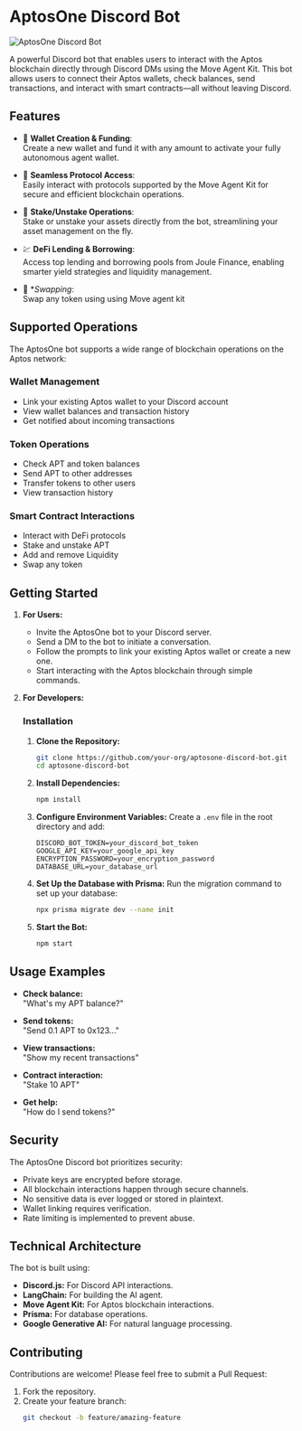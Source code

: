 # AptosOne Discord Bot

![AptosOne Discord Bot](https://pbs.twimg.com/profile_banners/1901169280504524801/1742496467/1500x500)

A powerful Discord bot that enables users to interact with the Aptos blockchain directly through Discord DMs using the Move Agent Kit. This bot allows users to connect their Aptos wallets, check balances, send transactions, and interact with smart contracts—all without leaving Discord.

## Features

- 🏦 **Wallet Creation & Funding**:  
  Create a new wallet and fund it with any amount to activate your fully autonomous agent wallet.

- 🔑 **Seamless Protocol Access**:  
  Easily interact with protocols supported by the Move Agent Kit for secure and efficient blockchain operations.

- 🔄 **Stake/Unstake Operations**:  
  Stake or unstake your assets directly from the bot, streamlining your asset management on the fly.

- 💹 **DeFi Lending & Borrowing**:  
  Access top lending and borrowing pools from Joule Finance, enabling smarter yield strategies and liquidity management.

- 🤖 **Swapping*:  
  Swap any token using using Move agent kit

## Supported Operations

The AptosOne bot supports a wide range of blockchain operations on the Aptos network:

### Wallet Management
- Link your existing Aptos wallet to your Discord account
- View wallet balances and transaction history
- Get notified about incoming transactions

### Token Operations
- Check APT and token balances
- Send APT to other addresses
- Transfer tokens to other users
- View transaction history

### Smart Contract Interactions
- Interact with DeFi protocols
- Stake and unstake APT
- Add and remove Liquidity
- Swap any token


## Getting Started

1. **For Users:**
   - Invite the AptosOne bot to your Discord server.
   - Send a DM to the bot to initiate a conversation.
   - Follow the prompts to link your existing Aptos wallet or create a new one.
   - Start interacting with the Aptos blockchain through simple commands.

2. **For Developers:**

   ### Installation

   1. **Clone the Repository:**
      ```bash
      git clone https://github.com/your-org/aptosone-discord-bot.git
      cd aptosone-discord-bot
      ```

   2. **Install Dependencies:**
      ```bash
      npm install
      ```

   3. **Configure Environment Variables:**
      Create a `.env` file in the root directory and add:
      ```
      DISCORD_BOT_TOKEN=your_discord_bot_token
      GOOGLE_API_KEY=your_google_api_key
      ENCRYPTION_PASSWORD=your_encryption_password
      DATABASE_URL=your_database_url
      ```

   4. **Set Up the Database with Prisma:**
      Run the migration command to set up your database:
      ```bash
      npx prisma migrate dev --name init
      ```

   5. **Start the Bot:**
      ```bash
      npm start
      ```

## Usage Examples

- **Check balance:**  
  "What's my APT balance?"

- **Send tokens:**  
  "Send 0.1 APT to 0x123..."

- **View transactions:**  
  "Show my recent transactions"

- **Contract interaction:**  
  "Stake 10 APT"

- **Get help:**  
  "How do I send tokens?"

## Security

The AptosOne Discord bot prioritizes security:

- Private keys are encrypted before storage.
- All blockchain interactions happen through secure channels.
- No sensitive data is ever logged or stored in plaintext.
- Wallet linking requires verification.
- Rate limiting is implemented to prevent abuse.

## Technical Architecture

The bot is built using:

- **Discord.js:** For Discord API interactions.
- **LangChain:** For building the AI agent.
- **Move Agent Kit:** For Aptos blockchain interactions.
- **Prisma:** For database operations.
- **Google Generative AI:** For natural language processing.

## Contributing

Contributions are welcome! Please feel free to submit a Pull Request:

1. Fork the repository.
2. Create your feature branch:
   ```bash
   git checkout -b feature/amazing-feature
